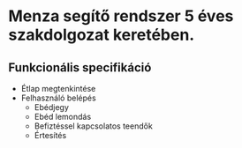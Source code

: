 # Menza segítő rendszer 5 éves szakdolgozat keretében.

## Funkcionális specifikáció

* Étlap megtenkintése
* Felhasználó belépés
  * Ebédjegy
  * Ebéd lemondás
  * Befiztéssel kapcsolatos teendők
  * Értesítés
